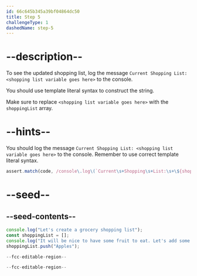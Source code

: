 ```yaml
---
id: 66c645b345a39bf04864dc50
title: Step 5
challengeType: 1
dashedName: step-5
---
```


# --description--

To see the updated shopping list, log the message `Current Shopping List: <shopping list variable goes here>` to the console.

You should use template literal syntax to construct the string. 

Make sure to replace `<shopping list variable goes here>` with the `shoppingList` array.

# --hints--

You should log the message `Current Shopping List: <shopping list variable goes here>` to the console. Remember to use correct template literal syntax.

```js
assert.match(code, /console\.log\(`Current\s+Shopping\s+List:\s+\${shoppingList}`\1\)/);
```

# --seed--

## --seed-contents--

```js
console.log("Let's create a grocery shopping list");
const shoppingList = [];
console.log("It will be nice to have some fruit to eat. Let's add some to our list.");
shoppingList.push("Apples");

--fcc-editable-region--

--fcc-editable-region--
```
